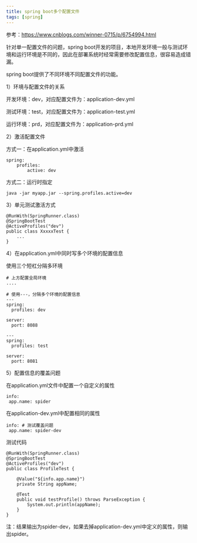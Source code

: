```yaml
---
title: spring boot多个配置文件
tags: [spring]
---
```


参考：https://www.cnblogs.com/winner-0715/p/6754994.html

针对单一配置文件的问题，spring boot开发的项目，本地开发环境一般与测试环境和运行环境是不同的，因此在部署系统时经常需要修改配置信息，很容易造成错漏。

spring boot提供了不同环境不同配置文件的功能。

1）环境与配置文件的关系

开发环境：dev，对应配置文件为：application-dev.yml

测试环境：test，对应配置文件为：application-test.yml

运行环境：prd，对应配置文件为：application-prd.yml

2）激活配置文件

方式一：在application.yml中激活

```
spring:
    profiles:
        active: dev
```

方式二：运行时指定

```
java -jar myapp.jar --spring.profiles.active=dev
```

3）单元测试激活方式

```
@RunWith(SpringRunner.class)
@SpringBootTest
@ActiveProfiles("dev")
public class XxxxxTest {
    ...
}
```

4）在application.yml中同时写多个环境的配置信息

使用三个短杠分隔多环境

```
# 上方配置全局环境
....

# 使用---，分隔多个环境的配置信息
---
spring:
  profiles: dev
  
server:
  port: 8088
  
---
spring:
  profiles: test
  
server:
  port: 8081

```

5）配置信息的覆盖问题

在application.yml文件中配置一个自定义的属性

```
info:
 app.name: spider
```

在application-dev.yml中配置相同的属性

```
info: # 测试覆盖问题
 app.name: spider-dev
```

测试代码

```
@RunWith(SpringRunner.class)
@SpringBootTest
@ActiveProfiles("dev")
public class ProfileTest {

    @Value("${info.app.name}")
    private String appName;
    
    @Test
    public void testProfile() throws ParseException {
        System.out.println(appName);
    }
}
```

注：结果输出为spider-dev，如果去掉application-dev.yml中定义的属性，则输出spider。